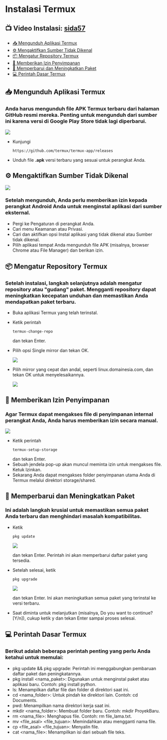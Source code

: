 # Instalasi Termux
## 📺 Video Instalasi: [sida57](https://www.youtube.com/@sida57)
* [📥 Mengunduh Aplikasi Termux](#unduh)
* [⚙️ Mengaktifkan Sumber Tidak Dikenal](#sumber)
* [📦 Mengatur Repository Termux](#repo)
* [📂 Memberikan Izin Penyimpanan](#izin)
* [🚀 Memperbarui dan Meningkatkan Paket](#perbarui)
* [💻 Perintah Dasar Termux](#perintah)

## 📥 Mengunduh Aplikasi Termux <a name=unduh></a>

### Anda harus mengunduh file APK Termux terbaru dari halaman GitHub resmi mereka. Penting untuk mengunduh dari sumber ini karena versi di Google Play Store tidak lagi diperbarui.

<img src="/assets/img/unduh.jpg"/>

* Kunjungi
   ~~~
   https://github.com/termux/termux-app/releases
   ~~~
   
* Unduh file **.apk** versi terbaru yang sesuai untuk perangkat Anda.
   
## ⚙️ Mengaktifkan Sumber Tidak Dikenal <a name=sumber></a>

<img src="/assets/img/sumber.jpg"/>

### Setelah mengunduh, Anda perlu memberikan izin kepada perangkat Android Anda untuk menginstal aplikasi dari sumber eksternal.
* Pergi ke Pengaturan di perangkat Anda.
* Cari menu Keamanan atau Privasi.
* Cari dan aktifkan opsi Instal aplikasi yang tidak dikenal atau Sumber tidak dikenal.
* Pilih aplikasi tempat Anda mengunduh file APK (misalnya, browser Chrome atau File Manager) dan berikan izin.
  
## 📦 Mengatur Repository Termux <a name=repo></a>

### Setelah instalasi, langkah selanjutnya adalah mengatur repository atau "gudang" paket. Mengganti repository dapat meningkatkan kecepatan unduhan dan memastikan Anda mendapatkan paket terbaru.
 * Buka aplikasi Termux yang telah terinstal.
 * Ketik perintah
   ~~~
   termux-change-repo
   ~~~
   dan tekan Enter.
 * Pilih opsi Single mirror dan tekan OK.
   
   <img src="/assets/img/singlemirror.jpg"/>
 * Pilih mirror yang cepat dan andal, seperti linux.domainesia.com, dan tekan OK untuk menyelesaikannya.

   <img src="/assets/img/linux.domainesia.jpg"/>

## 📂 Memberikan Izin Penyimpanan <a name=izin></a>

### Agar Termux dapat mengakses file di penyimpanan internal perangkat Anda, Anda harus memberikan izin secara manual.

<img src="/assets/img/izin.jpg"/>

 * Ketik perintah
   ~~~
   termux-setup-storage
   ~~~
   dan tekan Enter.
 * Sebuah jendela pop-up akan muncul meminta izin untuk mengakses file. Ketuk Izinkan.
 * Sekarang Anda dapat mengakses folder penyimpanan utama Anda di Termux melalui direktori storage/shared.

## 🚀 Memperbarui dan Meningkatkan Paket <a name=perbarui></a>

### Ini adalah langkah krusial untuk memastikan semua paket Anda terbaru dan menghindari masalah kompatibilitas.
 * Ketik
   ~~~
   pkg update
   ~~~
   <img src="/assets/img/update.jpg"/>

   dan tekan Enter. Perintah ini akan memperbarui daftar paket yang tersedia.
 * Setelah selesai, ketik
   ~~~
   pkg upgrade
   ~~~
   <img src="/assets/img/upgrade.jpg"/>

   dan tekan Enter. Ini akan meningkatkan semua paket yang terinstal ke versi terbaru.
 * Saat diminta untuk melanjutkan (misalnya, Do you want to continue? [Y/n]), cukup ketik y dan tekan Enter sampai proses selesai.

## 💻 Perintah Dasar Termux <a name=perintah></a>

### Berikut adalah beberapa perintah penting yang perlu Anda ketahui untuk memulai:
 * pkg update && pkg upgrade: Perintah ini menggabungkan pembaruan daftar paket dan peningkatannya.
 * pkg install <nama_paket>: Digunakan untuk menginstal paket atau aplikasi baru. Contoh: pkg install python.
 * ls: Menampilkan daftar file dan folder di direktori saat ini.
 * cd <nama_folder>: Untuk pindah ke direktori lain. Contoh: cd Documents.
 * pwd: Menampilkan nama direktori kerja saat ini.
 * mkdir <nama_folder>: Membuat folder baru. Contoh: mkdir ProyekBaru.
 * rm <nama_file>: Menghapus file. Contoh: rm file_lama.txt.
 * mv <file_asal> <file_tujuan>: Memindahkan atau mengganti nama file.
 * cp <file_asal> <file_tujuan>: Menyalin file.
 * cat <nama_file>: Menampilkan isi dari sebuah file teks.
